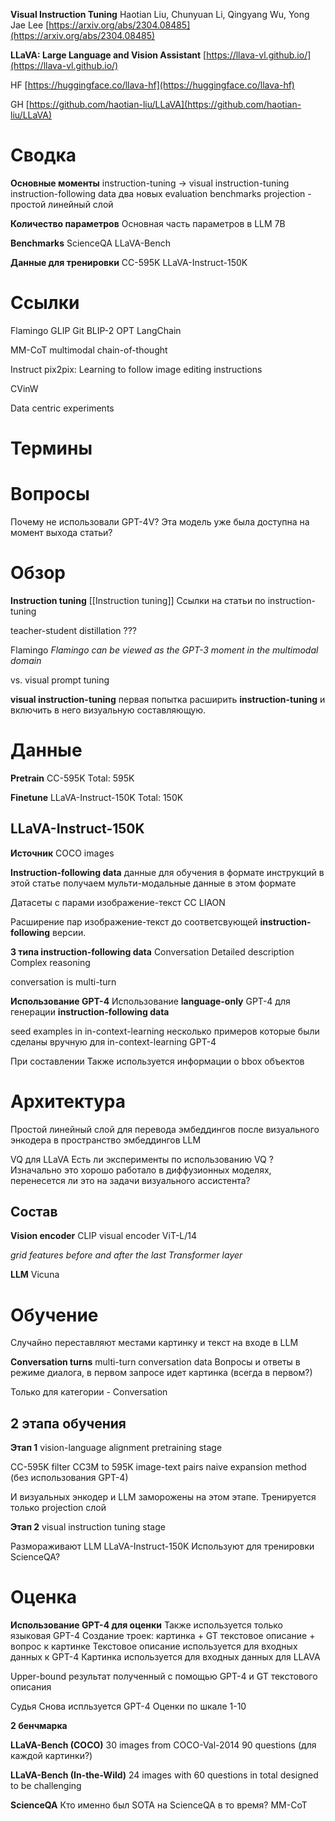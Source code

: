 
**Visual Instruction Tuning**
Haotian Liu, Chunyuan Li, Qingyang Wu, Yong Jae Lee
[https://arxiv.org/abs/2304.08485](https://arxiv.org/abs/2304.08485)

**LLaVA: Large Language and Vision Assistant**
[https://llava-vl.github.io/](https://llava-vl.github.io/)

HF
[https://huggingface.co/llava-hf](https://huggingface.co/llava-hf)

GH
[https://github.com/haotian-liu/LLaVA](https://github.com/haotian-liu/LLaVA)

# Сводка

**Основные моменты**
instruction-tuning -> visual instruction-tuning
instruction-following data
два новых evaluation benchmarks
projection - простой линейный слой

**Количество параметров**
Основная часть параметров в LLM
7B

**Benchmarks**
ScienceQA
LLaVA-Bench

**Данные для тренировки**
CC-595K
LLaVA-Instruct-150K

# Ссылки

Flamingo
GLIP
Git
BLIP-2
OPT
LangChain

MM-CoT
multimodal chain-of-thought

Instruct pix2pix: Learning to follow image editing instructions

CVinW

Data centric experiments

# Термины


# Вопросы

Почему не использовали GPT-4V?
Эта модель уже была доступна на момент выхода статьи?


# Обзор

**Instruction tuning**
[[Instruction tuning]]
Ссылки на статьи по instruction-tuning

teacher-student distillation
???

Flamingo
*Flamingo can be viewed as the GPT-3 moment in the multimodal domain*

vs. visual prompt tuning

**visual instruction-tuning**
первая попытка расширить **instruction-tuning** и включить в него визуальную составляющую.



# Данные

**Pretrain**
CC-595K
Total: 595K

**Finetune**
LLaVA-Instruct-150K
Total: 150K

## LLaVA-Instruct-150K

**Источник**
COCO images

**Instruction-following data**
данные для обучения в формате инструкций
в этой статье получаем мульти-модальные данные в этом формате

Датасеты c парами изображение-текст
CC
LIAON

Расширение пар изображение-текст до соответсвующей **instruction-following** версии.

**3 типа instruction-following data**
Conversation
Detailed description
Complex reasoning

conversation is multi-turn

**Использование GPT-4**
Использование **language-only** GPT-4 для генерации **instruction-following data**

seed examples in in-context-learning
несколько примеров которые были сделаны вручную для in-context-learning GPT-4

При составлении Также используется информации о bbox объектов

# Архитектура


Простой линейный слой для перевода эмбеддингов после визуального энкодера в пространство эмбеддингов LLM

VQ для LLaVA
Есть ли эксперименты по использованию VQ ?
Изначально это хорошо работало в диффузионных моделях, перенесется ли это на задачи визуального ассистента?

## Состав

**Vision encoder**
CLIP visual encoder ViT-L/14

*grid features before and after the last Transformer layer*

**LLM**
Vicuna


# Обучение

Случайно переставляют местами картинку и текст на входе в LLM

**Conversation turns**
multi-turn conversation data
Вопросы и ответы в режиме диалога, в первом запросе идет картинка (всегда в первом?)

Только для категории - Conversation

## **2 этапа обучения**

**Этап 1**
vision-language alignment pretraining stage

CC-595K
filter CC3M to 595K image-text pairs
naive expansion method (без использования GPT-4)

И визуальных энкодер и LLM заморожены на этом этапе.
Тренируется только projection слой

**Этап 2**
visual instruction tuning stage

Размораживают LLM
LLaVA-Instruct-150K
Используют для тренировки ScienceQA?

# Оценка

**Использование GPT-4 для оценки**
Также используется только языковая GPT-4
Создание троек: картинка + GT текстовое описание + вопрос к картинке
Текстовое описание используется для входных данных к GPT-4
Картинка используется для входных данных для LLAVA

Upper-bound
результат полученный с помощью  GPT-4 и GT текстового описания

Судья
Снова испльзуется GPT-4
Оценки по шкале 1-10

**2 бенчмарка**

**LLaVA-Bench (COCO)**
30 images from COCO-Val-2014
90 questions (для каждой картинки?)

**LLaVA-Bench (In-the-Wild)**
24 images with 60 questions in total
designed to be challenging

**ScienceQA**
Кто именно был SOTA на ScienceQA в то время?
MM-CoT